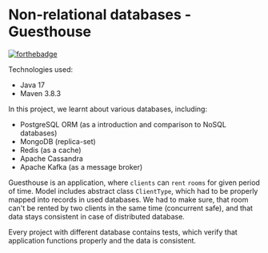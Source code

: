 # Non-relational databases - Guesthouse

[![forthebadge](https://forthebadge.com/images/badges/made-with-java.svg)](https://forthebadge.com)

Technologies used:
- Java 17
- Maven 3.8.3

In this project, we learnt about various databases, including:
- PostgreSQL ORM (as a introduction and comparison to NoSQL databases)
- MongoDB (replica-set)
- Redis (as a cache)
- Apache Cassandra
- Apache Kafka (as a message broker)

Guesthouse is an application, where `clients` can `rent` `rooms` for given period of time. Model includes abstract class `ClientType`, which had to be properly mapped into records in used databases. We had to make sure, that room can't be rented by two clients in the same time (concurrent safe), and that data stays consistent in case of distributed database.

Every project with different database contains tests, which verify that application functions properly and the data is consistent.

